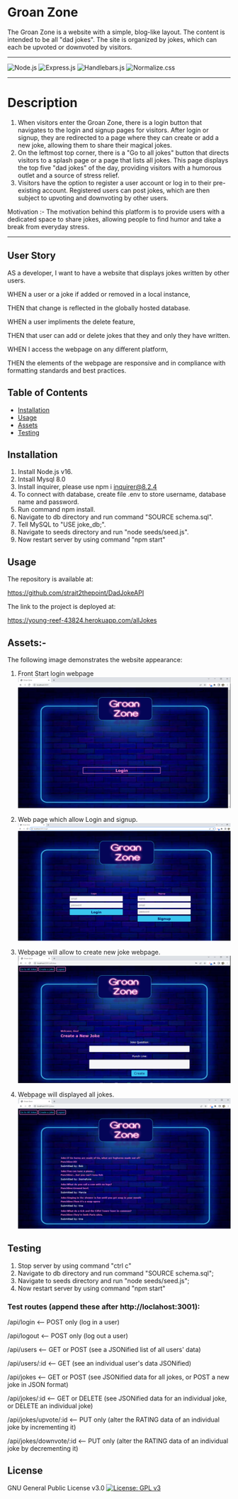 # Groan Zone
The Groan Zone is a website with a simple, blog-like layout. The content is intended to be all "dad jokes". The site is organized by jokes, which can each be upvoted or downvoted by visitors.

<hr>

![Node.js](https://img.shields.io/badge/Nodejs-16.18.0-blue.svg)
![Express.js](https://img.shields.io/badge/Express.js-4.17.1-blue.svg)
![Handlebars.js](https://img.shields.io/badge/Handlebars.js-4.7.7-blue.svg)
![Normalize.css](https://img.shields.io/badge/Normalize.css-8.0.1-blue.svg)

<hr>

# Description

1.   When visitors enter the Groan Zone, there is a login button that navigates to the login and signup pages for visitors. After login or signup, they are redirected to a page where they can create or add a new joke, allowing them to share their magical jokes.
2.  On the leftmost top corner, there is a "Go to all jokes" button that directs visitors to a splash page or a page that lists all jokes. This page displays the top five "dad jokes" of the day, providing visitors with a humorous outlet and a source of stress relief.
3.  Visitors have the option to register a user account or log in to their pre-existing account. Registered users can post jokes, which are then subject to upvoting and downvoting by other users.

Motivation :- The motivation behind this platform is to provide users with a dedicated space to share jokes, allowing people to find humor and take a break from everyday stress.


<hr>

## User Story

AS a developer, I want to have a website that displays jokes written by other users.

WHEN a user or a joke if added or removed in a local instance,

THEN that change is reflected in the globally hosted database.

WHEN a user impliments the delete feature,

THEN that user can add or delete jokes that they and only they have written.

WHEN I access the webpage on any different platform,

THEN the elements of the webpage are responsive and in compliance with formatting standards and best practices.

## Table of Contents

 *  [Installation](#installation)
 *  [Usage](#usage)
 *  [Assets](#Assets)
 *  [Testing](#testing)



## Installation
1. Install Node.js v16.
2. Intsall Mysql 8.0
3. Install inquirer, please use npm i inquirer@8.2.4
4. To connect with database, create file .env to store username, database name and password.
5. Run command npm install.
6. Navigate to db directory and run command "SOURCE schema.sql".
7. Tell MySQL to "USE joke_db;".
8. Navigate to seeds directory and run "node seeds/seed.js".
9. Now restart server by using command "npm start"

## Usage

The repository is available at:

https://github.com/strait2thepoint/DadJokeAPI

The link to the project is deployed at:

https://young-reef-43824.herokuapp.com/allJokes


## Assets:-


The following image demonstrates the website appearance:
1. Front Start login webpage
![Website](./assets/images/Front_login_page.png)

2. Web page which allow Login and signup.
![Website](./assets/images/login_signuppage.png)

3. Webpage will allow to create new joke webpage.
![Website](./assets/images/create_joke.png)

4. Webpage will displayed all jokes.
![Website](./assets/images/all_jokes.png)




## Testing

1. Stop server by using command "ctrl c"
2. Navigate to db directory and run command "SOURCE schema.sql";
3. Navigate to seeds directory and run "node seeds/seed.js";
4. Now restart server by using command "npm start"

### Test routes (append these after http://loclahost:3001):

/api/login              <-- POST only (log in a user)

/api/logout             <-- POST only (log out a user)

/api/users              <-- GET or POST (see a JSONified list of all users' data)

/api/users/:id          <-- GET         (see an individual user's data JSONified)

/api/jokes              <-- GET or POST    (see JSONified data for all jokes, or POST a new joke in JSON format)

/api/jokes/:id          <-- GET or DELETE  (see JSONified data for an individual joke, or DELETE an individual joke)

/api/jokes/upvote/:id   <-- PUT only       (alter the RATING data of an individual joke by incrementing it)

/api/jokes/downvote/:id <-- PUT only       (alter the RATING data of an individual joke by decrementing it)

## License

GNU General Public License v3.0 [![License: GPL v3](https://img.shields.io/badge/License-GPLv3-blue.svg)](https://www.gnu.org/licenses/gpl-3.0)


